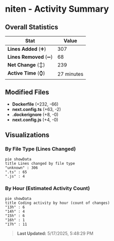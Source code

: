 # niten - Activity Summary 

## Overall Statistics

| Stat                   | Value                                                             |
| ---------------------- | ----------------------------------------------------------------- |
| **Lines Added** (➕)   | 307                                          |
| **Lines Removed** (➖) | 68                                        |
| **Net Change** (↕)    | 239                |
| **Active Time** (⌚)   | 27 minutes |


## Modified Files
- **Dockerfile** (+232, -66)
- **next.config.ts** (+63, -2)
- **.dockerignore** (+8, -0)
- **next.config.js** (+4, -0)

## Visualizations

### By File Type (Lines Changed)

```mermaid
pie showData
title Lines changed by file type
"unknown" : 306
".ts" : 65
".js" : 4
```

### By Hour (Estimated Activity Count)

```mermaid
pie showData
title Coding activity by hour (count of changes)
"13h" : 6
"14h" : 4
"15h" : 6
"16h" : 1
"17h" : 11
```


> **Last Updated:** 5/17/2025, 5:48:29 PM